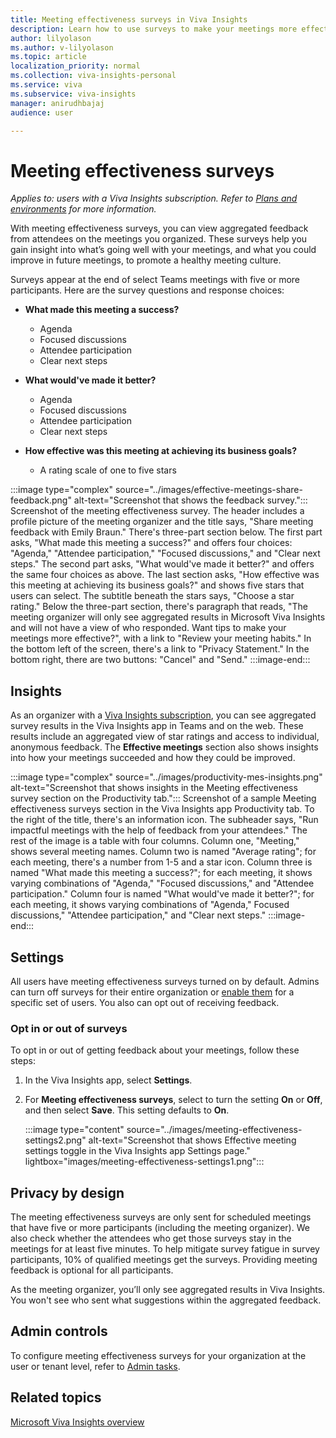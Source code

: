 ```yaml
---
title: Meeting effectiveness surveys in Viva Insights  
description: Learn how to use surveys to make your meetings more effective  with Microsoft Viva Insights
author: lilyolason
ms.author: v-lilyolason
ms.topic: article
localization_priority: normal 
ms.collection: viva-insights-personal
ms.service: viva
ms.subservice: viva-insights
manager: anirudhbajaj
audience: user

---
```


# Meeting effectiveness surveys

*Applies to: users with a Viva Insights subscription. Refer to [Plans and environments](../Overview/plans-environments.md) for more information.*

With meeting effectiveness surveys, you can view aggregated feedback from attendees on the meetings you organized. These surveys help you gain insight into what’s going well with your meetings, and what you could improve in future meetings, to promote a healthy meeting culture.

Surveys appear at the end of select Teams meetings with five or more participants. Here are the survey questions and response choices:

* **What made this meeting a success?**
    * Agenda
    * Focused discussions
    * Attendee participation
    * Clear next steps

* **What would've made it better?**
    * Agenda
    * Focused discussions
    * Attendee participation
    * Clear next steps

* **How effective was this meeting at achieving its business goals?**

    * A rating scale of one to five stars

:::image type="complex" source="../images/effective-meetings-share-feedback.png" alt-text="Screenshot that shows the feedback survey.":::
   Screenshot of the meeting effectiveness survey. The header includes a profile picture of the meeting organizer and the title says, "Share meeting feedback with Emily Braun." There's three-part section below. The first part asks, "What made this meeting a success?" and offers four choices: "Agenda," "Attendee participation," "Focused discussions," and "Clear next steps." The second part asks, "What would've made it better?" and offers the same four choices as above. The last section asks, "How effective was this meeting at achieving its business goals?" and shows five stars that users can select. The subtitle beneath the stars says, "Choose a star rating." Below the three-part section, there's paragraph that reads, "The meeting organizer will only see aggregated results in Microsoft Viva Insights and will not have a view of who responded. Want tips to make your meetings more effective?", with a link to "Review your meeting habits." In the bottom left of the screen, there's a link to "Privacy Statement." In the bottom right, there are two buttons: "Cancel" and "Send."
:::image-end:::

## Insights

As an organizer with a [Viva Insights subscription](https://www.microsoft.com/microsoft-viva/insights), you can see aggregated survey results in the Viva Insights app in Teams and on the web. These results include an aggregated view of star ratings and access to individual, anonymous feedback. The **Effective meetings** section also shows insights into how your meetings succeeded and how they could be improved.

:::image type="complex" source="../images/productivity-mes-insights.png" alt-text="Screenshot that shows insights in the Meeting effectiveness survey section on the Productivity tab.":::
   Screenshot of a sample Meeting effectiveness surveys section in the Viva Insights app Productivity tab. To the right of the title, there's an information icon. The subheader says, "Run impactful meetings with the help of feedback from your attendees." The rest of the image is a table with four columns. Column one, "Meeting," shows several meeting names. Column two is named "Average rating"; for each meeting, there's a number from 1-5 and a star icon. Column three is named "What made this meeting a success?"; for each meeting, it shows varying combinations of "Agenda," "Focused discussions," and "Attendee participation." Column four is named "What would've made it better?"; for each meeting, it shows varying combinations of "Agenda," Focused discussions," "Attendee participation," and "Clear next steps."
:::image-end:::


## Settings

All users have meeting effectiveness surveys turned on by default. Admins can turn off surveys for their entire organization or [enable them](../viva-teams-app-admin-tasks.md#configure-meeting-effectiveness-surveys) for a specific set of users. You also can opt out of receiving feedback.

### Opt in or out of surveys

To opt in or out of getting feedback about your meetings, follow these steps:

1. In the Viva Insights app, select **Settings**.
2. For **Meeting effectiveness surveys**, select to turn the setting **On** or **Off**, and then select **Save**. This setting defaults to **On**.

    :::image type="content" source="../images/meeting-effectiveness-settings2.png" alt-text="Screenshot that shows Effective meeting settings toggle in the Viva Insights app Settings page." lightbox="images/meeting-effectiveness-settings1.png":::

## Privacy by design

The meeting effectiveness surveys are only sent for scheduled meetings that have five or more participants (including the meeting organizer). We also check whether the attendees who get those surveys stay in the meetings for at least five minutes. To help mitigate survey fatigue in survey participants, 10% of qualified meetings get the surveys. Providing meeting feedback is optional for all participants.

As the meeting organizer, you’ll only see aggregated results in Viva Insights. You won't see who sent what suggestions within the aggregated feedback.

## Admin controls

To configure meeting effectiveness surveys for your organization at the user or tenant level, refer to [Admin tasks](./viva-teams-app-admin-tasks.md#configure-meeting-effectiveness-surveys).

## Related topics

[Microsoft Viva Insights overview](viva-teams-app.md)
